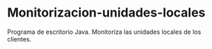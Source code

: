 # Monitorizacion-unidades-locales
Programa de escritorio Java. Monitoriza las unidades locales de los clientes.
